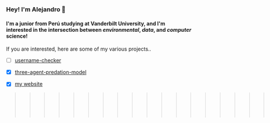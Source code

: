### Hey! I'm Alejandro 👋
#### I'm a junior from Perú studying at Vanderbilt University, and I'm interested in the intersection between _environmental_, _data_, and _computer_ science!
If you are interested, here are some of my various projects..
<br>
- [ ] <a href="https://github.com/qe/username-checker">username-checker</a>
- [x] <a href="https://github.com/ismodes/three-agent-predation-model">three-agent-predation-model</a>
- [x] <a href="https://qe.github.io/">my website</a>



>>>>>>>>>>>>>>>>>>>>>>>>>>>>>>>>>>>>>>>>>>>>>>>>>>>>>>>>>>>>>>>>>>>>>>>>>>>>>>>>>>>>>>>>>>>>>>>> <br />
>>>>>>>>>>>>>>>>>>>>>>>>>>>>>>>>>>>>>>>>>>>>>>>>>>>>>>>>>>>>>>>>>>>>>>>>>>>>>>>>>>>>>>>>>>>>>>>> <br />
>>>>>>>>>>>>>>>>>>>>>>>>>>>>>>>>>>>>>>>>>>>>>>>>>>>>>>>>>>>>>>>>>>>>>>>>>>>>>>>>>>>>>>>>>>>>>>>> <br />
>>>>>>>>>>>>>>>>>>>>>>>>>>>>>>>>>>>>>>>>>>>>>>>>>>>>>>>>>>>>>>>>>>>>>>>>>>>>>>>>>>>>>>>>>>>>>>>> <br />

<!--
Connect with me!  
<a href="https://www.linkedin.com/in/ismodes/"><img align="left" alt="https://www.linkedin.com/in/ismodes/" width="28px" src="https://cdn.jsdelivr.net/npm/simple-icons@v3/icons/linkedin.svg" /></a>
<a href="mailto:alex.ismodes@vanderbilt.edu"><img align="left" alt="alex.ismodes@vanderbilt.edu" width="28px" src="https://cdn.jsdelivr.net/npm/simple-icons@3.3.0/icons/gmail.svg" /></a>  

<br />
<br />

Languages/Technologies  
<img align="left" alt="Python" width="35px" src="https://raw.githubusercontent.com/github/explore/80688e429a7d4ef2fca1e82350fe8e3517d3494d/topics/python/python.png" />
<img align="left" alt="R" width="35px" src="https://raw.githubusercontent.com/github/explore/80688e429a7d4ef2fca1e82350fe8e3517d3494d/topics/r/r.png" />
<img align="left" alt="JavaScript" width="35px" src="https://raw.githubusercontent.com/github/explore/80688e429a7d4ef2fca1e82350fe8e3517d3494d/topics/javascript/javascript.png" />
<img align="left" alt="PostgreSQL" width="35px" src="https://raw.githubusercontent.com/github/explore/80688e429a7d4ef2fca1e82350fe8e3517d3494d/topics/postgresql/postgresql.png" />
<img align="left" alt="Django" width="35px" src="https://raw.githubusercontent.com/github/explore/80688e429a7d4ef2fca1e82350fe8e3517d3494d/topics/django/django.png" />
<img align="left" alt="HTML5" width="35px" src="https://raw.githubusercontent.com/github/explore/80688e429a7d4ef2fca1e82350fe8e3517d3494d/topics/html/html.png" />
<img align="left" alt="CSS3" width="35px" src="https://raw.githubusercontent.com/github/explore/80688e429a7d4ef2fca1e82350fe8e3517d3494d/topics/css/css.png" />
<img align="left" alt="MATLAB" width="35px" src="https://raw.githubusercontent.com/github/explore/80688e429a7d4ef2fca1e82350fe8e3517d3494d/topics/matlab/matlab.png" />
<img align="left" alt="Netlogo" width="35px" src="https://ccl.northwestern.edu/netlogo-ccl/netlogo.png" />
-->

